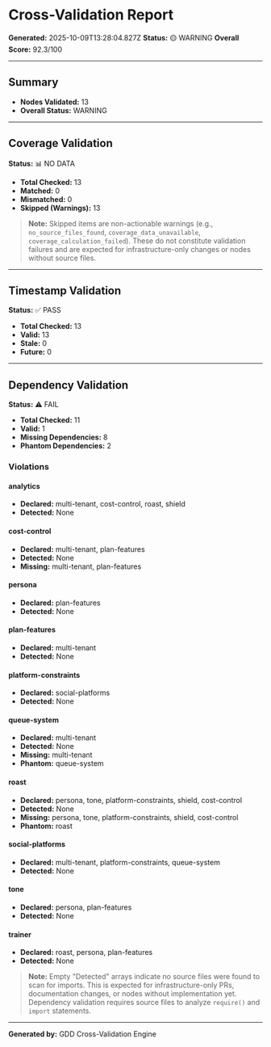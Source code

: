 # Cross-Validation Report

**Generated:** 2025-10-09T13:28:04.827Z
**Status:** 🟡 WARNING
**Overall Score:** 92.3/100

---

## Summary

- **Nodes Validated:** 13
- **Overall Status:** WARNING

---

## Coverage Validation

**Status:** 📊 NO DATA

- **Total Checked:** 13
- **Matched:** 0
- **Mismatched:** 0
- **Skipped (Warnings):** 13


> **Note:** Skipped items are non-actionable warnings (e.g., `no_source_files_found`, `coverage_data_unavailable`, `coverage_calculation_failed`).
> These do not constitute validation failures and are expected for infrastructure-only changes or nodes without source files.

---

## Timestamp Validation

**Status:** ✅ PASS

- **Total Checked:** 13
- **Valid:** 13
- **Stale:** 0
- **Future:** 0

---

## Dependency Validation

**Status:** ⚠️ FAIL

- **Total Checked:** 11
- **Valid:** 1
- **Missing Dependencies:** 8
- **Phantom Dependencies:** 2

### Violations

#### analytics

- **Declared:** multi-tenant, cost-control, roast, shield
- **Detected:** None

#### cost-control

- **Declared:** multi-tenant, plan-features
- **Detected:** None
- **Missing:** multi-tenant, plan-features

#### persona

- **Declared:** plan-features
- **Detected:** None

#### plan-features

- **Declared:** multi-tenant
- **Detected:** None

#### platform-constraints

- **Declared:** social-platforms
- **Detected:** None

#### queue-system

- **Declared:** multi-tenant
- **Detected:** None
- **Missing:** multi-tenant
- **Phantom:** queue-system

#### roast

- **Declared:** persona, tone, platform-constraints, shield, cost-control
- **Detected:** None
- **Missing:** persona, tone, platform-constraints, shield, cost-control
- **Phantom:** roast

#### social-platforms

- **Declared:** multi-tenant, platform-constraints, queue-system
- **Detected:** None

#### tone

- **Declared:** persona, plan-features
- **Detected:** None

#### trainer

- **Declared:** roast, persona, plan-features
- **Detected:** None


> **Note:** Empty "Detected" arrays indicate no source files were found to scan for imports.
> This is expected for infrastructure-only PRs, documentation changes, or nodes without implementation yet.
> Dependency validation requires source files to analyze `require()` and `import` statements.
---

**Generated by:** GDD Cross-Validation Engine
